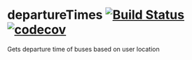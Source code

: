 # departureTimes   [![Build Status](https://travis-ci.org/chhetrisushil/departureTimes.svg?branch=master)](https://travis-ci.org/chhetrisushil/departureTimes) [![codecov](https://codecov.io/gh/chhetrisushil/departureTimes/branch/master/graph/badge.svg)](https://codecov.io/gh/chhetrisushil/departureTimes)
Gets departure time of buses based on user location
